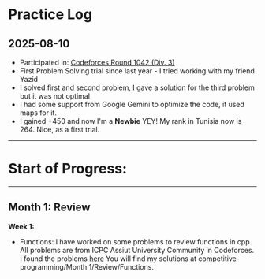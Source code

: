 # Practice Log

## 2025-08-10
- Participated in: [Codeforces Round 1042 (Div. 3)]([https://codeforces.com/problemset/problem/1234/A](https://codeforces.com/contest/2131))
- First Problem Solving trial since last year - I tried working with my friend Yazid
- I solved first and second problem, I gave a solution for the third problem but it was not optimal
- I had some support from Google Gemini to optimize the code, it used maps for it.
- I gained +450 and now I'm a **Newbie** YEY! My rank in Tunisia now is 264. Nice, as a first trial.
---
# Start of Progress:
---
## Month 1: Review
**Week 1:**
- Functions:
I have worked on some problems to review functions in cpp. All problems are from ICPC Assiut University Community in Codeforces.
I found the problems <a href="https://youkn0wwho.academy/topic-list/functions" target="_blank">here</a>
You will find my solutions at competitive-programming/Month 1/Review/Functions.
